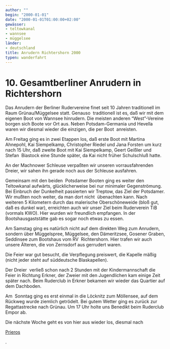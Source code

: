 ```yaml
---
author: ""
begin: "2000-01-01"
date: "2000-01-01T01:00:00+02:00"
gewässer:
- teltowkanal
- wannsee
- müggelsee
länder: 
- deutschland
title: Anrudern Richtershorn 2000
typen: wanderfahrt
---
```


# 10. Gesamtberliner Anrudern in Richtershorn


Das Anrudern der Berliner Rudervereine finet seit 10 Jahren traditionell im Raum Grünau/Müggelsee statt. Genauso  traditionell ist es, daß wir mit dem eigenen Boot von Wannsee hinrudern. Die meisten anderen “West”-Vereine borgen sich Boote vor Ort aus. Neben Potsdam-Germania und Hevella waren wir diesmal wieder die einzigen, die per Boot  anreisten.

Am Freitag ging es in zwei Etappen los, daß erste Boot mit Martina Ahnepohl, Kai Siempelkamp, Christopher Riedel und Jana Forsten um kurz nach 15 Uhr, daß zweite Boot mit Kai Siempelkamp, Geert Geißler und Stefan  Biastock eine Stunde später, da Kai nicht früher Schulschluß hatte.

An der Machnower Schleuse verpaßten wir unseren vorrausfahrenden Dreier, wir sahen ihn gerade noch aus der Schleuse ausfahren.

Gemeinsam mit den beiden  Potsdamer Booten ging es weiter den Teltowkanal aufwärts, glücklicherweise bei nur minimaler Gegenströmung. Bei Einbruch der Dunkelheit passierten wir Treptow, das Ziel der Potsdamer. Wir mußten noch weiter, da man dort nicht  übenachten kann. Nach weiteren 5 Kilometern durch das malerische Oberschöneweide (bloß gut, daß es dunkel war), erreichten auch wir unser Ziel beim Ruderverein TiB (vormals KWO). Hier wurden wir freundlich empfangen. In der  Bootshausgaststätte gab es sogar noch etwas zu essen.

Am Samstag ging es natürlich nicht auf dem direkten Weg zum Anrudern, sondern über Müggelspree, Müggelsee, den Dämeritzsee, Gosener Graben, Seddinsee zum Bootshaus vom RV  Richtershorn. Hier trafen wir auch unsere Älteren, die von Zernsdorf aus gerrudert waren.

Die Feier war gut besucht, die Verpflegung preiswert, die Kapelle mäßig (nicht jeder steht auf süddeutsche Blaskapellen).

Der Dreier  verließ schon nach 2 Stunden mit der Kindermannschaft die Feier in Richtung Erkner, der Zweier mit den Jugendlichen kam einige Zeit später nach. Beim Ruderclub in Erkner bekamen wir wieder das Quartier auf dem Dachboden.

Am  Sonntag ging es erst einmal in die Löcknitz zum Möllensee, auf dem Rückweg wurde ziemlich getrödelt. Bei gutem Wetter ging es zurück zur Regattastrecke nach Grünau. Um 17 Uhr holte uns Benedikt beim Ruderclub Empor ab.

Die nächste Woche geht es von hier aus wieder los, diesmal nach

[Prieros](/berichte/2000/hauptteil_kummersdorf)

.
